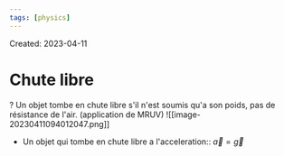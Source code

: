 ```yaml
---
tags: [physics] 
---
```

Created: 2023-04-11

# Chute libre
?
Un objet tombe en chute libre s'il n'est soumis qu'a son poids, pas de résistance de l'air. (application de MRUV)
![[image-20230411094012047.png]]
<!--SR:!2023-04-12,1,230-->

- Un objet qui tombe en chute libre a l'acceleration:: $\vec{a}=\vec{g}$
<!--SR:!2023-04-12,1,230-->
